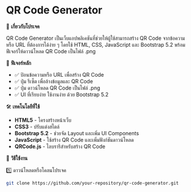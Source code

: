 # QR Code Generator

📌 **เกี่ยวกับโปรเจค**

QR Code Generator เป็นเว็บแอปพลิเคชันที่ช่วยให้ผู้ใช้สามารถสร้าง QR Code จากข้อความหรือ URL ที่ต้องการได้ง่าย ๆ โดยใช้ HTML, CSS, JavaScript และ Bootstrap 5.2 พร้อมฟีเจอร์ให้ดาวน์โหลด QR Code เป็นไฟล์ .png

🎯 **ฟีเจอร์หลัก**

- ✅ ป้อนข้อความหรือ URL เพื่อสร้าง QR Code
- ✅ ปุ่ม รีเซ็ต เพื่อล้างข้อมูลและ QR Code
- ✅ ปุ่ม ดาวน์โหลด QR Code เป็นไฟล์ .png
- ✅ UI ที่เรียบง่าย ใช้งานง่าย ด้วย Bootstrap 5.2

🛠 **เทคโนโลยีที่ใช้**

- **HTML5** - โครงสร้างหน้าเว็บ
- **CSS3** - ปรับแต่งสไตล์
- **Bootstrap 5.2** - ช่วยจัด Layout และเพิ่ม UI Components
- **JavaScript** - ใช้สร้าง QR Code และเพิ่มฟังก์ชันดาวน์โหลด
- **QRCode.js** - ไลบรารีสำหรับสร้าง QR Code

🚀 **วิธีใช้งาน**

1️⃣ ดาวน์โหลดหรือโคลนโปรเจค

```bash
git clone https://github.com/your-repository/qr-code-generator.git
```
